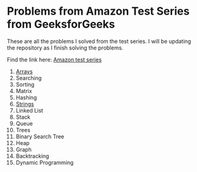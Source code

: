 # Problems from Amazon Test Series from GeeksforGeeks

These are all the problems I solved from the test series. I will be updating the repository as I finish solving the problems.

Find the link here:
[Amazon test series](https://practice.geeksforgeeks.org/courses/Amazon-Test-Series)

1. [Arrays](https://github.com/DivyaMunot/geeksforgeeks-Amazon_test_series/tree/master/Arrays)
2. Searching	
3. Sorting
4. Matrix
5. Hashing
6. [Strings]()
7. Linked List
8. Stack
9. Queue
10. Trees
11. Binary Search Tree
12. Heap
13. Graph
14. Backtracking
15. Dynamic Programming
